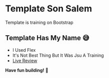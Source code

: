 # Template Son Salem
Template is training on Bootstrap

## Template Has My Name 😅
- I Used Flex 
- It's Not Best Thing But It Was Jsu A Training 
- [Live Review](https://raw.githubusercontent.com/sonsalem/Trainig-Basics-Of-Bootstrap/master/index-templat.html)

**Have fun building!** 🚀
